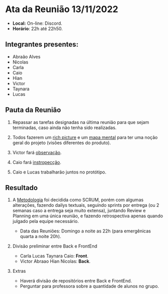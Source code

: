 # Ata da Reunião 13/11/2022

- **Local:** On-line: Discord.
- **Horário**: 22h até 22h50.

## Integrantes presentes:
- Abraão Alves
- Nicolas 
- Carla
- Caio
- Hian
- Victor
- Taynara
- Lucas

## Pauta da Reunião

1. Repassar as tarefas designadas na última reunião para que sejam terminadas, caso ainda não tenha sido realizadas.

2. Todos fazerem um [rich picture](https://unbarqdsw2022-2.github.io/2022.2_G5_SoftSteakHouse/#/base/abordagem-geral/rich_picture) e um [mapa mental](https://unbarqdsw2022-2.github.io/2022.2_G5_SoftSteakHouse/#/base/abordagem-geral/mapa_mental) para ter uma noção geral do projeto (visões diferentes do produto).

3. Victor fará [observação](https://unbarqdsw2022-2.github.io/2022.2_G5_SoftSteakHouse/#/base/abordagem-geral/requisitos).

4. Caio fará [instropecção](https://unbarqdsw2022-2.github.io/2022.2_G5_SoftSteakHouse/#/base/abordagem-geral/requisitos).

5. Caio e Lucas trabalharão juntos no protótipo.

## Resultado	

1. A [Metodologia](https://unbarqdsw2022-2.github.io/2022.2_G5_SoftSteakHouse/#/base/proce-metod-aborda/escolhas_metodologicas) foi decidida como SCRUM, porém com algumas alterações, fazendo dailys textuais, seguindo sprints por entrega (ou 2 semanas caso a entrega seja muito extensa), juntando Review e Planning em uma única reunião, e fazendo retrospectiva apenas quando julgado pela equipe necessário.

    * Data das Reuniões: Domingo a noite as 22h (para emergênicas quarta a noite 20h).

2. Divisão preliminar entre Back e FrontEnd

    * Carla Lucas Taynara Caio: **Front**.
    * Victor Abraao Hian Nicolas: **Back**.

3. Extras

    * Haverá divisão de repositórios entre Back e FrontEnd.
    * Perguntar para professora sobre a quantidade de alunos no grupo.